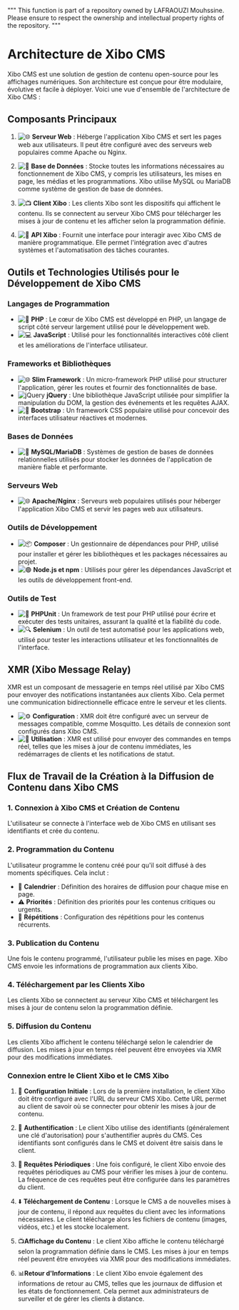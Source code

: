 """
This function is part of a repository owned by LAFRAOUZI Mouhssine. 
Please ensure to respect the ownership and intellectual property rights of the repository.
"""
# Architecture de Xibo CMS

Xibo CMS est une solution de gestion de contenu open-source pour les affichages numériques. Son architecture est conçue pour être modulaire, évolutive et facile à déployer. Voici une vue d'ensemble de l'architecture de Xibo CMS :

## Composants Principaux

1. ![🌐](https://img.icons8.com/emoji/48/000000/globe-with-meridians.png) **Serveur Web** : Héberge l'application Xibo CMS et sert les pages web aux utilisateurs. Il peut être configuré avec des serveurs web populaires comme Apache ou Nginx.

2. ![💾](https://img.icons8.com/emoji/48/000000/floppy-disk.png) **Base de Données** : Stocke toutes les informations nécessaires au fonctionnement de Xibo CMS, y compris les utilisateurs, les mises en page, les médias et les programmations. Xibo utilise MySQL ou MariaDB comme système de gestion de base de données.

3. ![📺](https://img.icons8.com/emoji/48/000000/television.png) **Client Xibo** : Les clients Xibo sont les dispositifs qui affichent le contenu. Ils se connectent au serveur Xibo CMS pour télécharger les mises à jour de contenu et les afficher selon la programmation définie.

4. ![🔗](https://img.icons8.com/emoji/48/000000/link.png) **API Xibo** : Fournit une interface pour interagir avec Xibo CMS de manière programmatique. Elle permet l'intégration avec d'autres systèmes et l'automatisation des tâches courantes.

## Outils et Technologies Utilisés pour le Développement de Xibo CMS

### Langages de Programmation

- ![🐘](https://img.icons8.com/color/48/000000/php.png) **PHP** : Le cœur de Xibo CMS est développé en PHP, un langage de script côté serveur largement utilisé pour le développement web.
- ![💻](https://img.icons8.com/color/48/000000/javascript.png) **JavaScript** : Utilisé pour les fonctionnalités interactives côté client et les améliorations de l'interface utilisateur.

### Frameworks et Bibliothèques

- ![🌐](https://img.icons8.com/color/48/000000/slim-framework.png) **Slim Framework** : Un micro-framework PHP utilisé pour structurer l'application, gérer les routes et fournir des fonctionnalités de base.
- ![jQuery](https://img.icons8.com/?size=100&id=40253&format=png&color=FAB005) **jQuery** : Une bibliothèque JavaScript utilisée pour simplifier la manipulation du DOM, la gestion des événements et les requêtes AJAX.
- ![🎨](https://img.icons8.com/color/48/000000/bootstrap.png) **Bootstrap** : Un framework CSS populaire utilisé pour concevoir des interfaces utilisateur réactives et modernes.

### Bases de Données

- ![💾](https://img.icons8.com/color/48/000000/mysql-logo.png) **MySQL/MariaDB** : Systèmes de gestion de bases de données relationnelles utilisés pour stocker les données de l'application de manière fiable et performante.

### Serveurs Web

- ![🌐](https://img.icons8.com/color/48/000000/apache.png) **Apache/Nginx** : Serveurs web populaires utilisés pour héberger l'application Xibo CMS et servir les pages web aux utilisateurs.

### Outils de Développement

- ![📦](https://img.icons8.com/color/48/000000/composer.png) **Composer** : Un gestionnaire de dépendances pour PHP, utilisé pour installer et gérer les bibliothèques et les packages nécessaires au projet.
- ![🟢](https://img.icons8.com/color/48/000000/nodejs.png) **Node.js et npm** : Utilisés pour gérer les dépendances JavaScript et les outils de développement front-end.

### Outils de Test

- ![🧪](https://img.icons8.com/color/48/000000/phpunit.png) **PHPUnit** : Un framework de test pour PHP utilisé pour écrire et exécuter des tests unitaires, assurant la qualité et la fiabilité du code.
- ![🔍](https://img.icons8.com/color/48/000000/selenium-test-automation.png) **Selenium** : Un outil de test automatisé pour les applications web, utilisé pour tester les interactions utilisateur et les fonctionnalités de l'interface.

## XMR (Xibo Message Relay)

XMR est un composant de messagerie en temps réel utilisé par Xibo CMS pour envoyer des notifications instantanées aux clients Xibo. Cela permet une communication bidirectionnelle efficace entre le serveur et les clients.

- ![⚙️](https://img.icons8.com/?size=100&id=123363&format=png&color=228BE6) **Configuration** : XMR doit être configuré avec un serveur de messages compatible, comme Mosquitto. Les détails de connexion sont configurés dans Xibo CMS.
- ![📡](https://img.icons8.com/ios-filled/50/000000/antenna.png) **Utilisation** : XMR est utilisé pour envoyer des commandes en temps réel, telles que les mises à jour de contenu immédiates, les redémarrages de clients et les notifications de statut.

## Flux de Travail de la Création à la Diffusion de Contenu dans Xibo CMS

### 1. Connexion à Xibo CMS et Création de Contenu

L'utilisateur se connecte à l'interface web de Xibo CMS en utilisant ses identifiants et crée du contenu.

### 2. Programmation du Contenu

L'utilisateur programme le contenu créé pour qu'il soit diffusé à des moments spécifiques. Cela inclut :

- 📅 **Calendrier** : Définition des horaires de diffusion pour chaque mise en page.
- ⚠️ **Priorités** : Définition des priorités pour les contenus critiques ou urgents.
- 🔁 **Répétitions** : Configuration des répétitions pour les contenus récurrents.

### 3. Publication du Contenu

Une fois le contenu programmé, l'utilisateur publie les mises en page. Xibo CMS envoie les informations de programmation aux clients Xibo.

### 4. Téléchargement par les Clients Xibo

Les clients Xibo se connectent au serveur Xibo CMS et téléchargent les mises à jour de contenu selon la programmation définie.

### 5. Diffusion du Contenu

Les clients Xibo affichent le contenu téléchargé selon le calendrier de diffusion. Les mises à jour en temps réel peuvent être envoyées via XMR pour des modifications immédiates.

### Connexion entre le Client Xibo et le CMS Xibo

1. 🔧 **Configuration Initiale** : Lors de la première installation, le client Xibo doit être configuré avec l'URL du serveur CMS Xibo. Cette URL permet au client de savoir où se connecter pour obtenir les mises à jour de contenu.

2. 🔑 **Authentification** : Le client Xibo utilise des identifiants (généralement une clé d'autorisation) pour s'authentifier auprès du CMS. Ces identifiants sont configurés dans le CMS et doivent être saisis dans le client.

3. 🔄 **Requêtes Périodiques** : Une fois configuré, le client Xibo envoie des requêtes périodiques au CMS pour vérifier les mises à jour de contenu. La fréquence de ces requêtes peut être configurée dans les paramètres du client.

4. ⬇️ **Téléchargement de Contenu** : Lorsque le CMS a de nouvelles mises à jour de contenu, il répond aux requêtes du client avec les informations nécessaires. Le client télécharge alors les fichiers de contenu (images, vidéos, etc.) et les stocke localement.

5. 📺**Affichage du Contenu** : Le client Xibo affiche le contenu téléchargé selon la programmation définie dans le CMS. Les mises à jour en temps réel peuvent être envoyées via XMR pour des modifications immédiates.

6. 📊**Retour d'Informations** : Le client Xibo envoie également des informations de retour au CMS, telles que les journaux de diffusion et les états de fonctionnement. Cela permet aux administrateurs de surveiller et de gérer les clients à distance.

